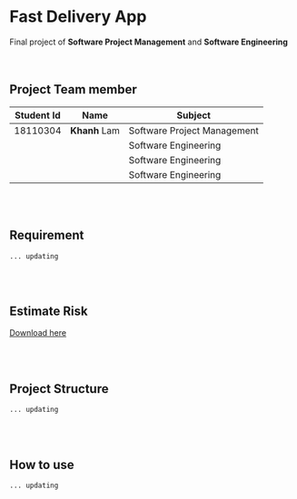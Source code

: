 # Fast Delivery App
Final project of **Software Project Management** and **Software Engineering** <br/><br/><br/>

## Project Team member

|Student Id| Name                  | Subject		                    |
|----------| ----------------------|--------------------------------|
|18110304  | **Khanh** Lam     | Software Project Management    |
|          |                       | Software Engineering           |
|          |                       | Software Engineering           |
|          |                       | Software Engineering           |

<br/>
<br/>

## Requirement
    ... updating
<br/>
<br/>

## Estimate Risk

[Download here](EstimateRisk.pdf)

<br/>
<br/>

## Project Structure
    ... updating
<br/>
<br/>


## How to use
    ... updating
<br/>
<br/>
